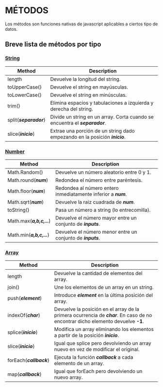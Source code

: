 # MÉTODOS

Los métodos son funciones nativas de javascript aplicables a ciertos tipo de datos. 

## Breve lista de métodos por tipo
### [String](https://javascript.info/string)
Method | Description
--- | ---
length | Devuelve la longitud del string.
toUpperCase() | Devuelve el string en mayúsculas.
toLowerCase() | Devuelve el string en minúsculas.
trim() | Elimina espacios y tabulaciones a izquierda y derecha del string.
split(***separador***) | Divide un string en un array. Corta cuando se encuentra el ***separador***.
slice(***inicio***) | Extrae una porción de un string dado empezando en la posición ***inicio***.

### [Number](https://javascript.info/number)
Method | Description
--- | ---
Math.Random() | Devuelve un número aleatorio entre 0 y 1.
Math.round(***num***) | Redondea el número entre paréntesis.
Math.floor(***num***) | Redondea al número entero inmediatamente inferior a ***num***.
Math.sqrt(***num***) | Devuelve la raiz cuadrada de ***num***.
toString() | Pasa un número a string (lo entrecomilla).
Math.max(***a,b,c,...***) | Devuelve el número mayor entre un conjunto de ***inputs***.
Math.min(***a,b,c,...***) | Devuelve el número menor entre un conjunto de ***inputs***.

### [Array](https://javascript.info/array-methods)
Method | Description
--- | ---
length | Devuelve la cantidad de elementos del array.
join() | Une los elementos de un array en un string.
push(***element***) | Introduce ***element*** en la última posición del array.
indexOf(***char***) | Devuelve la posición en el array de la primera ocurrencia de ***char***. En caso de no encontrar dicho elemento devuelve **-1**.
splice(***inicio***) | Modifica un array eliminando los elementos a partir de la posición ***inicio***.
slice(***inicio***) | Igual que splice pero devolviendo un array nuevo en vez de modificar el original.
forEach(***callback***) | Ejecuta la función ***callback*** a cada elemento de un array.
map(***callback***) | Igual que forEach pero devolviendo un nuevo array.